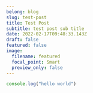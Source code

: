 ```yaml
---
belong: blog
slug: test-post
title: Test Post
subtitle: test post sub title
date: 2022-02-17T09:48:33.143Z
draft: false
featured: false
image:
  filename: featured
  focal_point: Smart
  preview_only: false
---
```

```js
console.log("hello world")
```
